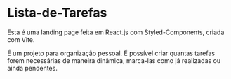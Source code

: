 # Lista-de-Tarefas
Esta é uma landing page feita em React.js com Styled-Components, criada com Vite.

É um projeto para organização pessoal. 
É possível criar quantas tarefas forem necessárias de maneira dinâmica, marca-las como já realizadas ou ainda pendentes. 
